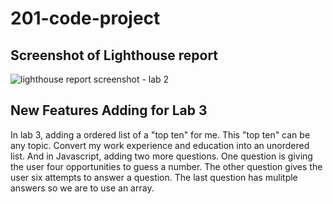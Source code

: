 # 201-code-project

## Screenshot of Lighthouse report

![lighthouse report screenshot - lab 2](Screenshot(2).png)

## New Features Adding for Lab 3

In lab 3, adding a ordered list of a "top ten" for me. This "top ten" can be any topic. Convert my work experience and education into an unordered list. And in Javascript, adding two more questions. One question is giving the user four opportunities to guess a number. The other question gives the user six attempts to answer a question. The last question has mulitple answers so we are to use an array.

